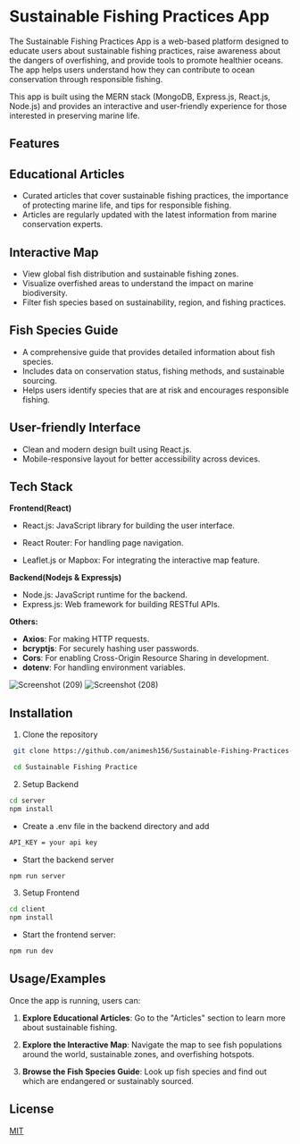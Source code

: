 
# Sustainable Fishing Practices App

The Sustainable Fishing Practices App is a web-based platform designed to educate users about sustainable fishing practices, raise awareness about the dangers of overfishing, and provide tools to promote healthier oceans. The app helps users understand how they can contribute to ocean conservation through responsible fishing.


This app is built using the MERN stack (MongoDB, Express.js, React.js, Node.js) and provides an interactive and user-friendly experience for those interested in preserving marine life.

## Features

## Educational Articles
- Curated articles that cover sustainable fishing practices, the importance of protecting marine life, and tips for responsible fishing.
- Articles are regularly updated with the latest information from marine conservation experts.


## Interactive Map
- View global fish distribution and sustainable fishing zones.
- Visualize overfished areas to understand the impact on marine biodiversity.
- Filter fish species based on sustainability, region, and fishing practices.

## Fish Species Guide
- A comprehensive guide that provides detailed information about fish species.
- Includes data on conservation status, fishing methods, and sustainable sourcing.
- Helps users identify species that are at risk and encourages responsible fishing.

## User-friendly Interface
- Clean and modern design built using React.js.
- Mobile-responsive layout for better accessibility across devices.
## Tech Stack

**Frontend(React)**
- React.js: JavaScript library for building the user interface.
- React Router: For handling page navigation.

- Leaflet.js or Mapbox: For integrating the interactive map feature.


**Backend(Nodejs & Expressjs)**
- Node.js: JavaScript runtime for the backend.
- Express.js: Web framework for building RESTful APIs.

**Others:**
- **Axios**: For making HTTP requests.
- **bcryptjs**: For securely hashing user passwords.
- **Cors**: For enabling Cross-Origin Resource Sharing in development.
- **dotenv**: For handling environment variables.


![Screenshot (209)](https://github.com/user-attachments/assets/9e93744a-02ab-41f8-97ff-f208f7ed0fd7)
![Screenshot (208)](https://github.com/user-attachments/assets/f6a59654-be56-48b6-b3aa-2dcfeb208489)




## Installation

1. Clone the repository

```bash
 git clone https://github.com/animesh156/Sustainable-Fishing-Practices-App.git

 cd Sustainable Fishing Practice
```


2. Setup Backend

```bash
cd server
npm install

```

- Create a .env file in the backend directory and add
 ```bash
 API_KEY = your api key
```

- Start the backend server
 ```bash
 npm run server
```


3. Setup Frontend

```bash
cd client
npm install

```

- Start the frontend server:
 ```bash
 npm run dev
```
## Usage/Examples

Once the app is running, users can:

1. **Explore Educational Articles**: Go to the "Articles" section to learn more about sustainable fishing.

2. **Explore the Interactive Map**: Navigate the map to see fish populations around the world, sustainable zones, and overfishing hotspots.

3. **Browse the Fish Species Guide**: Look up fish species and find out which are endangered or sustainably sourced.


## License

[MIT](https://choosealicense.com/licenses/mit/)

